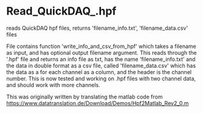 # Read_QuickDAQ_.hpf
reads QuickDAQ hpf files, returns 'filename_info.txt', 'filename_data.csv' files

File contains function 'write_info_and_csv_from_hpf' which takes a filename as input, and has optional output filename argument. This reads through the '.hpf' file and returns an info file as txt, has the name 'filename_info.txt' and the data  in double format as a csv file, called 'filename_data.csv' which has the data as a for each channel as a column, and the header is the channel number. This is now tested and working on .hpf files with two channel data, and should work with more channels.

This was originally written by translating the matlab code from https://www.datatranslation.de/Download/Demos/Hpf2Matlab_Rev2_0.m


